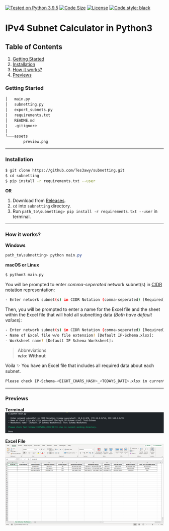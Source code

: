 [![Tested on Python 3.9.5](https://img.shields.io/badge/Tested%20-Python%203.9.5-blue.svg?logo=python)](https://www.python.org/downloads)
[![Code Size](https://img.shields.io/github/languages/code-size/Tes3awy/subnetting?color=green)](https://github.com/Tes3awy/subnetting)
[![License](https://img.shields.io/github/license/Tes3awy/subnetting)](https://github.com/Tes3awy/subnetting)
[![Code style: black](https://img.shields.io/badge/code%20style-black-000000.svg)](https://github.com/psf/black)

# IPv4 Subnet Calculator in Python3

## Table of Contents

1. [Getting Started](#getting-started)
2. [Installation](#installation)
3. [How it works?](#how-it-works)
4. [Previews](#previews)

### Getting Started

```bash
│   main.py
│   subnetting.py
│   export_subnets.py
│   requirements.txt
│   README.md
│   .gitignore
│
└───assets
        preview.png
```

---

### Installation

```bash
$ git clone https://github.com/Tes3awy/subnetting.git
$ cd subnetting
$ pip install -r requirements.txt --user
```

**OR**

1. Download from [Releases](https://github.com/Tes3awy/subnetting/releases/tag/v1.0).
2. `cd` into `subnetting` directory.
3. Run `path_to\subnetting> pip install -r requirements.txt --user` in terminal.

---

### How it works?

**Windows**

```powershell
path_to\subnetting> python main.py
```

**macOS or Linux**

```bash
$ python3 main.py
```

You will be prompted to enter _comma-seperated_ network subnet(s) in [CIDR notation](https://en.wikipedia.org/wiki/Classless_Inter-Domain_Routing#CIDR_notation) representation:

```bash
- Enter network subnet(s) in CIDR Notation (comma-seperated) [Required]: 10.0.0.0/8, 172.16.0.0/16, 192.168.1.0/24
```

Then, you will be prompted to enter a name for the Excel file and the sheet within the Excel file that will hold all subnetting data _(Both have default values)_:

```bash
- Enter network subnet(s) in CIDR Notation (comma-seperated) [Required]: 10.0.0.0/8, 172.16.0.0/16, 192.168.1.0/24
- Name of Excel file w/o file extension? [Default IP-Schema.xlsx]:
- Worksheet name? [Default IP Schema Worksheet]:
```

> Abbreviations <br /> **w/o: Without**

Voila :sparkles: You have an Excel file that includes all required data about each subnet.

```bash
Please check IP-Schema-<EIGHT_CHARS_HASH>_<TODAYS_DATE>.xlsx in current working directory.
```

---

### Previews

**Terminal**
![Python CLI](assets/subnetting-cli.png)

**Excel File**
![Excel Preview](assets/preview.png)
